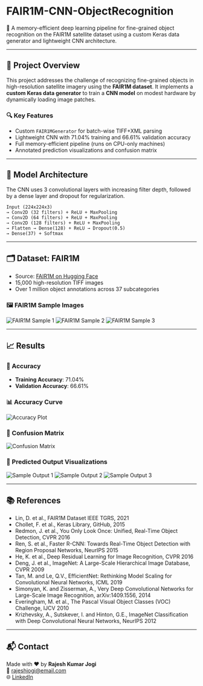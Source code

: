 # FAIR1M-CNN-ObjectRecognition

🚀 A memory-efficient deep learning pipeline for fine-grained object recognition on the FAIR1M satellite dataset using a custom Keras data generator and lightweight CNN architecture.

---

## 📌 Project Overview

This project addresses the challenge of recognizing fine-grained objects in high-resolution satellite imagery using the **FAIR1M dataset**. It implements a **custom Keras data generator** to train a **CNN model** on modest hardware by dynamically loading image patches.

### 🔍 Key Features
- Custom `FAIR1MGenerator` for batch-wise TIFF+XML parsing
- Lightweight CNN with 71.04% training and 66.61% validation accuracy
- Full memory-efficient pipeline (runs on CPU-only machines)
- Annotated prediction visualizations and confusion matrix

---

## 🧠 Model Architecture

The CNN uses 3 convolutional layers with increasing filter depth, followed by a dense layer and dropout for regularization.

```
Input (224x224x3)
→ Conv2D (32 filters) + ReLU + MaxPooling
→ Conv2D (64 filters) + ReLU + MaxPooling
→ Conv2D (128 filters) + ReLU + MaxPooling
→ Flatten → Dense(128) + ReLU → Dropout(0.5)
→ Dense(37) + Softmax
```

---

## 🗂 Dataset: FAIR1M

- Source: [FAIR1M on Hugging Face](https://huggingface.co/papers/2103.05569)
- 15,000 high-resolution TIFF images
- Over 1 million object annotations across 37 subcategories

### 🖼️ FAIR1M Sample Images

![FAIR1M Sample 1](images/100.jpg)
![FAIR1M Sample 2](images/1036.jpg)
![FAIR1M Sample 3](images/1054.jpg)

---

## 📈 Results

### 🎯 Accuracy
- **Training Accuracy**: 71.04%
- **Validation Accuracy**: 66.61%

### 📊 Accuracy Curve

![Accuracy Plot](results/accuracy_curve.png)

### 🔁 Confusion Matrix

![Confusion Matrix](results/confusion_matrix.png)

### 📸 Predicted Output Visualizations

![Sample Output 1](results/predicted_combined_images/100_predicted.jpg)
![Sample Output 2](results/predicted_combined_images/1036_predicted.jpg)
![Sample Output 3](results/predicted_combined_images/1054_predicted.jpg)

---

## 📚 References

- Lin, D. et al., FAIR1M Dataset IEEE TGRS, 2021
- Chollet, F. et al., Keras Library, GitHub, 2015
- Redmon, J. et al., You Only Look Once: Unified, Real-Time Object Detection, CVPR 2016
- Ren, S. et al., Faster R-CNN: Towards Real-Time Object Detection with Region Proposal Networks, NeurIPS 2015
- He, K. et al., Deep Residual Learning for Image Recognition, CVPR 2016
- Deng, J. et al., ImageNet: A Large-Scale Hierarchical Image Database, CVPR 2009
- Tan, M. and Le, Q.V., EfficientNet: Rethinking Model Scaling for Convolutional Neural Networks, ICML 2019
- Simonyan, K. and Zisserman, A., Very Deep Convolutional Networks for Large-Scale Image Recognition, arXiv:1409.1556, 2014
- Everingham, M. et al., The Pascal Visual Object Classes (VOC) Challenge, IJCV 2010
- Krizhevsky, A., Sutskever, I. and Hinton, G.E., ImageNet Classification with Deep Convolutional Neural Networks, NeurIPS 2012
---

## 📬 Contact

Made with ❤️ by **Rajesh Kumar Jogi**  
📧 [rajeshjogi@email.com](mailto:rajeshjogi@email.com)  
🌐 [LinkedIn](https://www.linkedin.com/in/jogi-rajesh-kumar/)
